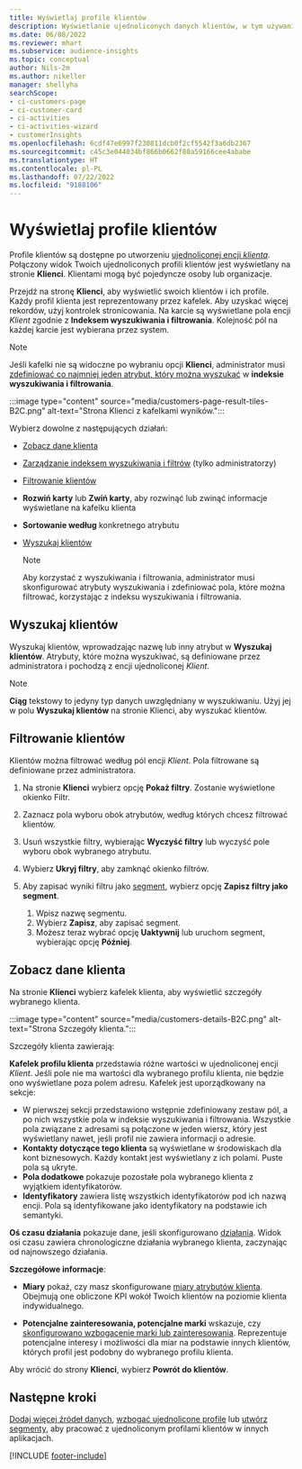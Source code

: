 ```yaml
---
title: Wyświetlaj profile klientów
description: Wyświetlanie ujednoliconych danych klientów, w tym używanie funkcji wyszukiwania i filtrowania
ms.date: 06/08/2022
ms.reviewer: mhart
ms.subservice: audience-insights
ms.topic: conceptual
author: Nils-2m
ms.author: nikeller
manager: shellyha
searchScope:
- ci-customers-page
- ci-customer-card
- ci-activities
- ci-activities-wizard
- customerInsights
ms.openlocfilehash: 6cdf47e6997f230811dcb0f2cf5542f3a6db2367
ms.sourcegitcommit: c45c3e044034bf866b0662f80a59166cee4ababe
ms.translationtype: HT
ms.contentlocale: pl-PL
ms.lasthandoff: 07/22/2022
ms.locfileid: "9188106"
---
```

# <a name="view-customer-profiles"></a>Wyświetlaj profile klientów

Profile klientów są dostępne po utworzeniu [ujednoliconej encji *klienta*](data-unification.md). Połączony widok Twoich ujednoliconych profili klientów jest wyświetlany na stronie **Klienci**. Klientami mogą być pojedyncze osoby lub organizacje.

Przejdź na stronę **Klienci**, aby wyświetlić swoich klientów i ich profile. Każdy profil klienta jest reprezentowany przez kafelek. Aby uzyskać więcej rekordów, użyj kontrolek stronicowania. Na karcie są wyświetlane pola encji *Klient* zgodnie z **Indeksem wyszukiwania i filtrowania**. Kolejność pól na każdej karcie jest wybierana przez system.

> [!NOTE]
> Jeśli kafelki nie są widoczne po wybraniu opcji **Klienci**, administrator musi [zdefiniować co najmniej jeden atrybut, który można wyszukać](search-filter-index.md) w **indeksie wyszukiwania i filtrowania**.

:::image type="content" source="media/customers-page-result-tiles-B2C.png" alt-text="Strona Klienci z kafelkami wyników.":::

Wybierz dowolne z następujących działań:
- [Zobacz dane klienta](#view-customer-details)
- [Zarządzanie indeksem wyszukiwania i filtrów](search-filter-index.md) (tylko administratorzy)
- [Filtrowanie klientów](#filter-customers)
- **Rozwiń karty** lub **Zwiń karty**, aby rozwinąć lub zwinąć informacje wyświetlane na kafelku klienta
- **Sortowanie według** konkretnego atrybutu
- [Wyszukaj klientów](#search-for-customers)

  > [!NOTE]
  > Aby korzystać z wyszukiwania i filtrowania, administrator musi skonfigurować atrybuty wyszukiwania i zdefiniować pola, które można filtrować, korzystając z indeksu wyszukiwania i filtrowania.

## <a name="search-for-customers"></a>Wyszukaj klientów

Wyszukaj klientów, wprowadzając nazwę lub inny atrybut w **Wyszukaj klientów**. Atrybuty, które można wyszukiwać, są definiowane przez administratora i pochodzą z encji ujednoliconej *Klient*.

> [!NOTE]
> **Ciąg** tekstowy to jedyny typ danych uwzględniany w wyszukiwaniu. Użyj jej w polu **Wyszukaj klientów** na stronie Klienci, aby wyszukać klientów.

## <a name="filter-customers"></a>Filtrowanie klientów

Klientów można filtrować według pól encji *Klient*. Pola filtrowane są definiowane przez administratora.

1. Na stronie **Klienci** wybierz opcję **Pokaż filtry**. Zostanie wyświetlone okienko Filtr.

1. Zaznacz pola wyboru obok atrybutów, według których chcesz filtrować klientów.

1. Usuń wszystkie filtry, wybierając **Wyczyść filtry** lub wyczyść pole wyboru obok wybranego atrybutu.

1. Wybierz **Ukryj filtry**, aby zamknąć okienko filtrów.

1. Aby zapisać wyniki filtru jako [segment](segments.md), wybierz opcję **Zapisz filtry jako segment**.
   1. Wpisz nazwę segmentu.
   1. Wybierz **Zapisz**, aby zapisać segment.
   1. Możesz teraz wybrać opcję **Uaktywnij** lub uruchom segment, wybierając opcję **Później**.

## <a name="view-customer-details"></a>Zobacz dane klienta

Na stronie **Klienci** wybierz kafelek klienta, aby wyświetlić szczegóły wybranego klienta.

:::image type="content" source="media/customers-details-B2C.png" alt-text="Strona Szczegóły klienta.":::

Szczegóły klienta zawierają:

**Kafelek profilu klienta** przedstawia różne wartości w ujednoliconej encji *Klient*. Jeśli pole nie ma wartości dla wybranego profilu klienta, nie będzie ono wyświetlane poza polem adresu. Kafelek jest uporządkowany na sekcje:

- W pierwszej sekcji przedstawiono wstępnie zdefiniowany zestaw pól, a po nich wszystkie pola w indeksie wyszukiwania i filtrowania. Wszystkie pola związane z adresami są połączone w jeden wiersz, który jest wyświetlany nawet, jeśli profil nie zawiera informacji o adresie.
- **Kontakty dotyczące tego klienta** są wyświetlane w środowiskach dla kont biznesowych. Każdy kontakt jest wyświetlany z ich polami. Puste pola są ukryte.
- **Pola dodatkowe** pokazuje pozostałe pola wybranego klienta z wyjątkiem identyfikatorów.
- **Identyfikatory** zawiera listę wszystkich identyfikatorów pod ich nazwą encji. Pola są identyfikowane jako identyfikatory na podstawie ich semantyki.

**Oś czasu działania** pokazuje dane, jeśli skonfigurowano [działania](activities.md). Widok osi czasu zawiera chronologiczne działania wybranego klienta, zaczynając od najnowszego działania.

**Szczegółowe informacje**:

- **Miary** pokaż, czy masz skonfigurowane [miary atrybutów klienta](measures.md). Obejmują one obliczone KPI wokół Twoich klientów na poziomie klienta indywidualnego.

- **Potencjalne zainteresowania, potencjalne marki** wskazuje, czy [skonfigurowano wzbogacenie marki lub zainteresowania](enrichment-microsoft.md). Reprezentuje potencjalne interesy i możliwości dla miar na podstawie innych klientów, których profil jest podobny do wybranego profilu klienta.

Aby wrócić do strony **Klienci**, wybierz **Powrót do klientów**.

## <a name="next-steps"></a>Następne kroki

[Dodaj więcej źródeł danych](data-sources.md), [wzbogać ujednolicone profile](enrichment-hub.md) lub [utwórz segmenty](segments.md), aby pracować z ujednoliconym profilami klientów w innych aplikacjach.

[!INCLUDE [footer-include](includes/footer-banner.md)]
